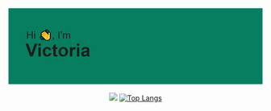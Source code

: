 <img src="https://github.com/Victoriafed/Victoriafed/blob/main/header.png">



<div align="center">


![](https://github-profile-summary-cards.vercel.app/api/cards/profile-details?username=Victoriafed&theme=solarized_dark)
[![Top Langs](https://github-readme-stats.vercel.app/api/top-langs/?username=Victoriafed&layout=compact)](https://github.com/anuraghazra/github-readme-stats)


</div>


